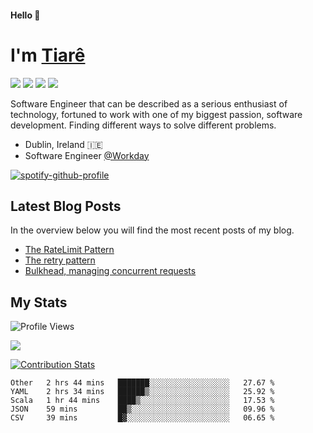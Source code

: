#### Hello 👋
# I'm [Tiarê](https://www.tiarebalbi.com?utm_source=github&utm_medium=profile&utm_campaign=github_profile)
![](https://img.shields.io/badge/Lang-Scala-informational?style=flat&logo=scala&logoColor=white&color=DC322F)
![](https://img.shields.io/badge/Lang-Kotlin-informational?style=flat&logo=kotlin&logoColor=white&color=6b70fc)
![](https://img.shields.io/badge/Lang-Java-informational?style=flat&logo=java&logoColor=white&color=007396)
![](https://img.shields.io/badge/Lang-Haskell-informational?style=flat&logo=haskell&logoColor=white&color=8b2f7e)

Software Engineer that can be described as a serious enthusiast of technology, fortuned to work with one of my biggest passion, software development. Finding different ways to solve different problems.

- Dublin, Ireland 🇮🇪
- Software Engineer [@Workday](https://github.com/Workday)

[![spotify-github-profile](https://spotify-github-profile.vercel.app/api/view?uid=balbitiare&cover_image=false)](https://open.spotify.com/user/balbitiare)


## Latest Blog Posts

In the overview below you will find the most recent posts of my blog.

* [The RateLimit Pattern](https://tiarebalbi.com/article/week-4-the-rate-limit-pattern?utm_source=github&utm_medium=profile&utm_campaign=github_profile)
* [The retry pattern](https://tiarebalbi.com/article/week-3-the-retry-pattern?utm_source=github&utm_medium=profile&utm_campaign=github_profile)
* [Bulkhead, managing concurrent requests](https://tiarebalbi.com/article/week-2-bulkhead-managing-concurrent-requests?utm_source=github&utm_medium=profile&utm_campaign=github_profile)

## My Stats

![Profile Views](https://komarev.com/ghpvc/?username=tiarebalbi)

[![](https://gitwar.herokuapp.com/badge?username=tiarebalbi&label=Gitwar%20Profile%20Score&style=for-the-badge&color=0088cc)](https://gitwar.herokuapp.com/)

[![Contribution Stats](https://github-contribution-stats.vercel.app/api/?username=tiarebalbi)](https://github.com/tiarebalbi)

<!--START_SECTION:waka-->
```text
Other   2 hrs 44 mins   ███████░░░░░░░░░░░░░░░░░░   27.67 % 
YAML    2 hrs 34 mins   ██████▒░░░░░░░░░░░░░░░░░░   25.92 % 
Scala   1 hr 44 mins    ████▒░░░░░░░░░░░░░░░░░░░░   17.53 % 
JSON    59 mins         ██▒░░░░░░░░░░░░░░░░░░░░░░   09.96 % 
CSV     39 mins         █▓░░░░░░░░░░░░░░░░░░░░░░░   06.65 % 
```
<!--END_SECTION:waka-->
